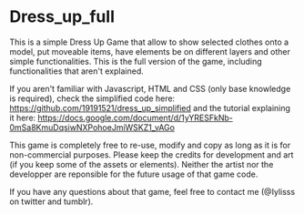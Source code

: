 # Dress_up_full
This is a simple Dress Up Game that allow to show selected clothes onto a model, put moveable items, have elements be on different layers and other simple functionalities. 
This is the full version of the game, including functionalities that aren't explained. 

If you aren't familiar with Javascript, HTML and CSS (only base knowledge is required), check the simplified code here:  https://github.com/19191521/dress_up_simplified and the tutorial explaining it here: https://docs.google.com/document/d/1yYRESFkNb-0mSa8KmuDqsiwNXPohoeJmiWSKZ1_vAGo


This game is completely free to re-use, modify and copy as long as it is for non-commercial purposes. 
Please keep the credits for development and art (if you keep some of the assets or elements).
Neither the artist nor the developper are reponsible for the future usage of that game code.

If you have any questions about that game, feel free to contact me (@Iylisss on twitter and tumblr).
